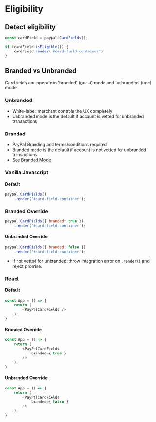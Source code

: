 # Eligibility

## Detect eligibility

```javascript
const cardField = paypal.CardFields();

if (cardField.isEligible()) {
    cardField.render('#card-field-container')
}
```

## Branded vs Unbranded

Card fields can operate in 'branded' (guest) mode and 'unbranded' (ucc) mode.

### Unbranded

- White-label: merchant controls the UX completely
- Unbranded mode is the default if account is vetted for unbranded transactions

### Branded

- PayPal Branding and terms/conditions required
- Branded mode is the default if account is not vetted for unbranded transactions
- See [Branded Mode](./branded.md)

### Vanilla Javascript

#### Default

```javascript
paypal.CardFields()
    .render('#card-field-container');
```

### Branded Override

```javascript
paypal.CardFields({ branded: true })
    .render('#card-field-container');
```

#### Unbranded Override

```javascript
paypal.CardFields({ branded: false })
    .render('#card-field-container');
```

- If not vetted for unbranded: throw integration error on `.render()` and reject promise.

### React

#### Default

```javascript
const App = () => {
    return (
        <PayPalCardFields />
    );
}
```

#### Branded Override

```javascript
const App = () => {
    return (
        <PayPalCardFields
            branded={ true }
        />
    );
}
```

#### Unbranded Override

```javascript
const App = () => {
    return (
        <PayPalCardFields
            branded={ false }
        />
    );
}
```
  